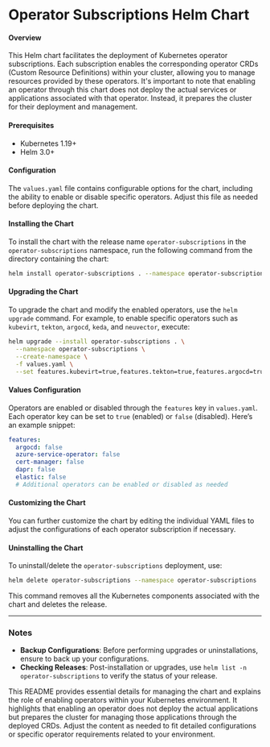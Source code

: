 # Operator Subscriptions Helm Chart


#### Overview

This Helm chart facilitates the deployment of Kubernetes operator subscriptions. Each subscription enables the corresponding operator CRDs (Custom Resource Definitions) within your cluster, allowing you to manage resources provided by these operators. It's important to note that enabling an operator through this chart does not deploy the actual services or applications associated with that operator. Instead, it prepares the cluster for their deployment and management.

#### Prerequisites

- Kubernetes 1.19+
- Helm 3.0+

#### Configuration

The `values.yaml` file contains configurable options for the chart, including the ability to enable or disable specific operators. Adjust this file as needed before deploying the chart.

#### Installing the Chart

To install the chart with the release name `operator-subscriptions` in the `operator-subscriptions` namespace, run the following command from the directory containing the chart:

```bash
helm install operator-subscriptions . --namespace operator-subscriptions --create-namespace -f values.yaml
```

#### Upgrading the Chart

To upgrade the chart and modify the enabled operators, use the `helm upgrade` command. For example, to enable specific operators such as `kubevirt`, `tekton`, `argocd`, `keda`, and `neuvector`, execute:

```bash
helm upgrade --install operator-subscriptions . \
  --namespace operator-subscriptions \
  --create-namespace \
  -f values.yaml \
  --set features.kubevirt=true,features.tekton=true,features.argocd=true,features.keda=true,features.neuvector=true
```

#### Values Configuration

Operators are enabled or disabled through the `features` key in `values.yaml`. Each operator key can be set to `true` (enabled) or `false` (disabled). Here’s an example snippet:

```yaml
features:
  argocd: false
  azure-service-operator: false
  cert-manager: false
  dapr: false
  elastic: false
  # Additional operators can be enabled or disabled as needed
```

#### Customizing the Chart

You can further customize the chart by editing the individual YAML files to adjust the configurations of each operator subscription if necessary.

#### Uninstalling the Chart

To uninstall/delete the `operator-subscriptions` deployment, use:

```bash
helm delete operator-subscriptions --namespace operator-subscriptions
```

This command removes all the Kubernetes components associated with the chart and deletes the release.

---

### Notes

- **Backup Configurations**: Before performing upgrades or uninstallations, ensure to back up your configurations.
- **Checking Releases**: Post-installation or upgrades, use `helm list -n operator-subscriptions` to verify the status of your release.

This README provides essential details for managing the chart and explains the role of enabling operators within your Kubernetes environment. It highlights that enabling an operator does not deploy the actual applications but prepares the cluster for managing those applications through the deployed CRDs. Adjust the content as needed to fit detailed configurations or specific operator requirements related to your environment.